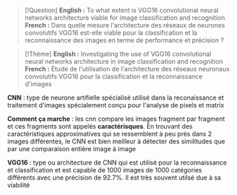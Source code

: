 >[!Question]
>**English :** To what extent is VGG16 convolutional neural networks architecture viable for image classification and recognition
>**French :** Dans quelle mesure l'architecture des réseaux de neurones convolutifs VGG16 est-elle viable pour la classification et la reconnaissance des images en terme de performance et précision ?


>[!Thème]
>**English :** Investigating the use of VGG16 convolutional neural networks architecture in image classification and recognition
>**French :** Étude de l'utilisation de l'architecture des réseaux neuronaux convolutifs VGG16 pour la classification et la reconnaissance d'images

**CNN** : type de neurone artifielle spécialisé utilisé dans la reconaissance et traitement d'images spécialement conçu pour l'analyse de pixels et matrix

**Comment ça marche** : les cnn compare les images fragment par fragment et ces fragments sont appelés **caractérisques**. En trouvant des caractéristiques approximatives qui se ressemblent à peu près dans 2 images différentes, le CNN est bien meilleur à détecter des similitudes que par une comparaison entière image à image

**VGG16** : type ou architecture de CNN qui est utilisé pour la reconnaissance et classification et est capable de 1000 images de 1000 catégories différents avec une précision de 92.7%. Il est très souvent utilsé due à sa viabilité